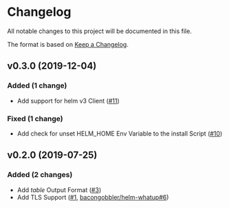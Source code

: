 # Changelog

All notable changes to this project will be documented in this file.

The format is based on [Keep a Changelog](http://keepachangelog.com/en/1.0.0/).


## v0.3.0 (2019-12-04)

### Added (1 change)

- Add support for helm v3 Client ([#11](https://github.com/fabmation-gmbh/helm-whatup/issues/11))

### Fixed (1 change)

- Add check for unset HELM_HOME Env Variable to the install Script ([#10](https://github.com/fabmation-gmbh/helm-whatup/issues/10))



## v0.2.0 (2019-07-25)

### Added (2 changes)

- Add _table_ Output Format ([#3](https://github.com/fabmation-gmbh/helm-whatup/issues/3))
- Add TLS Support ([#1](https://github.com/fabmation-gmbh/helm-whatup/issues/1), [bacongobbler/helm-whatup#6](https://github.com/bacongobbler/helm-whatup/issues/6))
